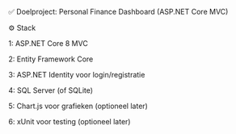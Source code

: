 ✅ Doelproject: Personal Finance Dashboard (ASP.NET Core MVC)

⚙️ Stack

1: ASP.NET Core 8 MVC

2: Entity Framework Core

3: ASP.NET Identity voor login/registratie

4: SQL Server (of SQLite)

5: Chart.js voor grafieken (optioneel later)

6: xUnit voor testing (optioneel later)

